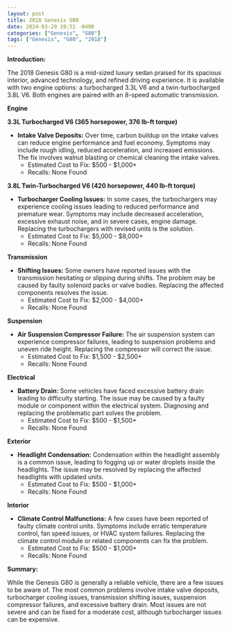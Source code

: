 ```yaml
---
layout: post
title: 2018 Genesis G80
date: 2024-03-29 19:51 -0400
categories: ["Genesis", "G80"]
tags: ["Genesis", "G80", "2018"]
---
```

**Introduction:**

The 2018 Genesis G80 is a mid-sized luxury sedan praised for its spacious interior, advanced technology, and refined driving experience. It is available with two engine options: a turbocharged 3.3L V6 and a twin-turbocharged 3.8L V6. Both engines are paired with an 8-speed automatic transmission.

**Engine**

**3.3L Turbocharged V6 (365 horsepower, 376 lb-ft torque)**

- **Intake Valve Deposits:** Over time, carbon buildup on the intake valves can reduce engine performance and fuel economy. Symptoms may include rough idling, reduced acceleration, and increased emissions. The fix involves walnut blasting or chemical cleaning the intake valves.
  - Estimated Cost to Fix: $500 - $1,000+
  - Recalls: None Found

**3.8L Twin-Turbocharged V6 (420 horsepower, 440 lb-ft torque)**

- **Turbocharger Cooling Issues:** In some cases, the turbochargers may experience cooling issues leading to reduced performance and premature wear. Symptoms may include decreased acceleration, excessive exhaust noise, and in severe cases, engine damage. Replacing the turbochargers with revised units is the solution.
  - Estimated Cost to Fix: $5,000 - $8,000+
  - Recalls: None Found

**Transmission**

- **Shifting Issues:** Some owners have reported issues with the transmission hesitating or slipping during shifts. The problem may be caused by faulty solenoid packs or valve bodies. Replacing the affected components resolves the issue.
  - Estimated Cost to Fix: $2,000 - $4,000+
  - Recalls: None Found

**Suspension**

- **Air Suspension Compressor Failure:** The air suspension system can experience compressor failures, leading to suspension problems and uneven ride height. Replacing the compressor will correct the issue.
  - Estimated Cost to Fix: $1,500 - $2,500+
  - Recalls: None Found

**Electrical**

- **Battery Drain:** Some vehicles have faced excessive battery drain leading to difficulty starting. The issue may be caused by a faulty module or component within the electrical system. Diagnosing and replacing the problematic part solves the problem.
  - Estimated Cost to Fix: $500 - $1,500+
  - Recalls: None Found

**Exterior**

- **Headlight Condensation:** Condensation within the headlight assembly is a common issue, leading to fogging up or water droplets inside the headlights. The issue may be resolved by replacing the affected headlights with updated units.
  - Estimated Cost to Fix: $500 - $1,000+
  - Recalls: None Found

**Interior**

- **Climate Control Malfunctions:** A few cases have been reported of faulty climate control units. Symptoms include erratic temperature control, fan speed issues, or HVAC system failures. Replacing the climate control module or related components can fix the problem.
  - Estimated Cost to Fix: $500 - $1,000+
  - Recalls: None Found

**Summary:**

While the Genesis G80 is generally a reliable vehicle, there are a few issues to be aware of. The most common problems involve intake valve deposits, turbocharger cooling issues, transmission shifting issues, suspension compressor failures, and excessive battery drain. Most issues are not severe and can be fixed for a moderate cost, although turbocharger issues can be expensive.
